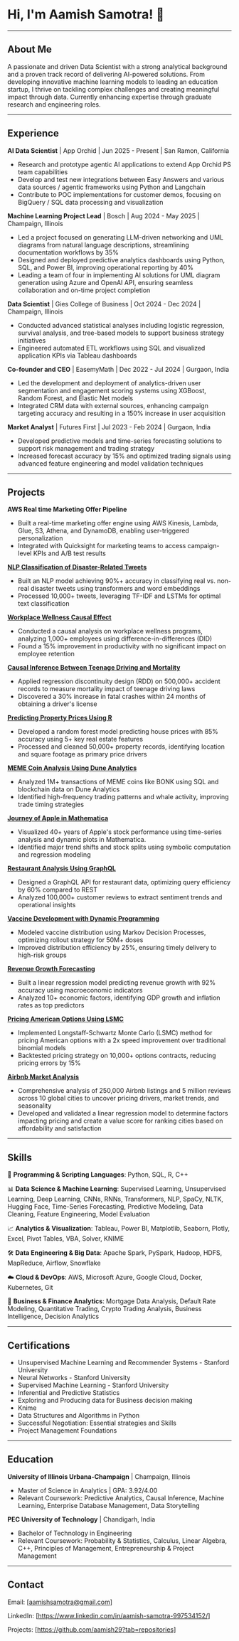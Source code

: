 # Hi, I'm Aamish Samotra! 👋

---

## About Me

A passionate and driven Data Scientist with a strong analytical background and a proven track record of delivering AI-powered solutions. From developing innovative machine learning models to leading an education startup, I thrive on tackling complex challenges and creating meaningful impact through data. Currently enhancing expertise through graduate research and engineering roles.

---

## Experience

**AI Data Scientist** | App Orchid | Jun 2025 - Present | San Ramon, California

*   Research and prototype agentic AI applications to extend App Orchid PS team capabilities
*   Develop and test new integrations between Easy Answers and various data sources / agentic frameworks using Python and Langchain
*   Contribute to POC implementations for customer demos, focusing on BigQuery / SQL data processing and visualization

**Machine Learning Project Lead** | Bosch | Aug 2024 - May 2025 | Champaign, Illinois

*   Led a project focused on generating LLM-driven networking and UML diagrams from natural language descriptions, streamlining documentation workflows by 35%
*   Designed and deployed predictive analytics dashboards using Python, SQL, and Power BI, improving operational reporting by 40%
*   Leading a team of four in implementing AI solutions for UML diagram generation using Azure and OpenAI API, ensuring seamless collaboration and on-time project completion

**Data Scientist** | Gies College of Business | Oct 2024 - Dec 2024 | Champaign, Illinois

*   Conducted advanced statistical analyses including logistic regression, survival analysis, and tree-based models to support business strategy initiatives
*   Engineered automated ETL workflows using SQL and visualized application KPIs via Tableau dashboards

**Co-founder and CEO** | EasemyMath | Dec 2022 - Jul 2024 | Gurgaon, India

*   Led the development and deployment of analytics-driven user segmentation and engagement scoring systems using XGBoost, Random Forest, and Elastic Net models
*   Integrated CRM data with external sources, enhancing campaign targeting accuracy and resulting in a 150% increase in user acquisition

**Market Analyst** | Futures First | Jul 2023 - Feb 2024 | Gurgaon, India

*   Developed predictive models and time-series forecasting solutions to support risk management and trading strategy
*   Increased forecast accuracy by 15% and optimized trading signals using advanced feature engineering and model validation techniques

---

## Projects

**AWS Real time Marketing Offer Pipeline**

*   Built a real-time marketing offer engine using AWS Kinesis, Lambda, Glue, S3, Athena, and DynamoDB, enabling user-triggered personalization
*   Integrated with Quicksight for marketing teams to access campaign-level KPIs and A/B test results

[**NLP Classification of Disaster-Related Tweets**](https://github.com/aamish29/NLP-Classification)

*   Built an NLP model achieving 90%+ accuracy in classifying real vs. non-real disaster tweets using transformers and word embeddings
*   Processed 10,000+ tweets, leveraging TF-IDF and LSTMs for optimal text classification

[**Workplace Wellness Causal Effect**](https://github.com/aamish29/Workplace-Wellness-Causal-Effect)

*   Conducted a causal analysis on workplace wellness programs, analyzing 1,000+ employees using difference-in-differences (DID)
*   Found a 15% improvement in productivity with no significant impact on employee retention

[**Causal Inference Between Teenage Driving and Mortality**](https://github.com/aamish29/Causal-Inference-using-R)

*   Applied regression discontinuity design (RDD) on 500,000+ accident records to measure mortality impact of teenage driving laws
*   Discovered a 30% increase in fatal crashes within 24 months of obtaining a driver's license

[**Predicting Property Prices Using R**](https://github.com/aamish29/Predicting-Property-Prices-using-R)

*   Developed a random forest model predicting house prices with 85% accuracy using 5+ key real estate features
*   Processed and cleaned 50,000+ property records, identifying location and square footage as primary price drivers

[**MEME Coin Analysis Using Dune Analytics**](https://github.com/aamish29/Meme-coin-analysis-in-Dune)

*   Analyzed 1M+ transactions of MEME coins like BONK using SQL and blockchain data on Dune Analytics
*   Identified high-frequency trading patterns and whale activity, improving trade timing strategies

[**Journey of Apple in Mathematica**](https://github.com/aamish29/Journey-of-Apple-in-Mathematica)

*   Visualized 40+ years of Apple's stock performance using time-series analysis and dynamic plots in Mathematica.
*   Identified major trend shifts and stock splits using symbolic computation and regression modeling

[**Restaurant Analysis Using GraphQL**](https://github.com/aamish29/Restaurant-analysis-using-GraphQL)

*   Designed a GraphQL API for restaurant data, optimizing query efficiency by 60% compared to REST
*   Analyzed 100,000+ customer reviews to extract sentiment trends and operational insights

[**Vaccine Development with Dynamic Programming**](https://github.com/aamish29/Vaccine-Development-with-Dynamic-Programming)

*   Modeled vaccine distribution using Markov Decision Processes, optimizing rollout strategy for 50M+ doses
*   Improved distribution efficiency by 25%, ensuring timely delivery to high-risk groups

[**Revenue Growth Forecasting**](https://github.com/aamish29/Revenue-Growth-Forecasting)

*   Built a linear regression model predicting revenue growth with 92% accuracy using macroeconomic indicators
*   Analyzed 10+ economic factors, identifying GDP growth and inflation rates as top predictors

[**Pricing American Options Using LSMC**](https://github.com/aamish29/Pricing-American-Options-with-LSMC)

*   Implemented Longstaff-Schwartz Monte Carlo (LSMC) method for pricing American options with a 2x speed improvement over traditional binomial models
*   Backtested pricing strategy on 10,000+ options contracts, reducing pricing errors by 15%

[**Airbnb Market Analysis**](https://github.com/aamish29/Airbnb-Project)

*   Comprehensive analysis of 250,000 Airbnb listings and 5 million reviews across 10 global cities to uncover pricing drivers, market trends, and seasonality
*   Developed and validated a linear regression model to determine factors impacting pricing and create a value score for ranking cities based on affordability and satisfaction

---

## Skills

🚀 **Programming & Scripting Languages**: Python, SQL, R, C++

📊 **Data Science & Machine Learning**: Supervised Learning, Unsupervised Learning, Deep Learning, CNNs, RNNs, Transformers, NLP, SpaCy, NLTK, Hugging Face, Time-Series Forecasting, Predictive Modeling, Data Cleaning, Feature Engineering, Model Evaluation

📈 **Analytics & Visualization**: Tableau, Power BI, Matplotlib, Seaborn, Plotly, Excel, Pivot Tables, VBA, Solver, KNIME

🛠️ **Data Engineering & Big Data**: Apache Spark, PySpark, Hadoop, HDFS, MapReduce, Airflow, Snowflake

☁️ **Cloud & DevOps**: AWS, Microsoft Azure, Google Cloud, Docker, Kubernetes, Git

📜 **Business & Finance Analytics**: Mortgage Data Analysis, Default Rate Modeling, Quantitative Trading, Crypto Trading Analysis, Business Intelligence, Decision Analytics


---

## Certifications

*   Unsupervised Machine Learning and Recommender Systems - Stanford University
*   Neural Networks - Stanford University
*   Supervised Machine Learning - Stanford University
*   Inferential and Predictive Statistics
*   Exploring and Producing data for Business decision making
*   Knime
*   Data Structures and Algorithms in Python
*   Successful Negotiation: Essential strategies and Skills
*   Project Management Foundations

---

## Education

**University of Illinois Urbana-Champaign** | Champaign, Illinois

*   Master of Science in Analytics | GPA: 3.92/4.00
*   Relevant Coursework: Predictive Analytics, Causal Inference, Machine Learning, Enterprise Database Management, Data Storytelling

**PEC University of Technology** | Chandigarh, India

*   Bachelor of Technology in Engineering
*   Relevant Coursework: Probability & Statistics, Calculus, Linear Algebra, C++, Principles of Management, Entrepreneurship & Project Management

---

## Contact

Email: [aamishsamotra@gmail.com]

LinkedIn: [https://www.linkedin.com/in/aamish-samotra-997534152/]

Projects: [https://github.com/aamish29?tab=repositories]

